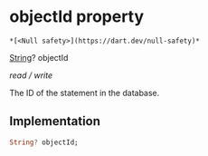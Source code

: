 


# objectId property




    *[<Null safety>](https://dart.dev/null-safety)*


[String](https://api.flutter.dev/flutter/dart-core/String-class.html)? objectId
  
_read / write_



<p>The ID of the statement in the database.</p>



## Implementation

```dart
String? objectId;


```







